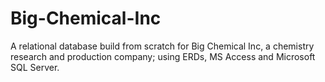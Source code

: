 # Big-Chemical-Inc
A relational database build from scratch for Big Chemical Inc, a chemistry research and production company; using ERDs, MS Access and  Microsoft SQL Server.
